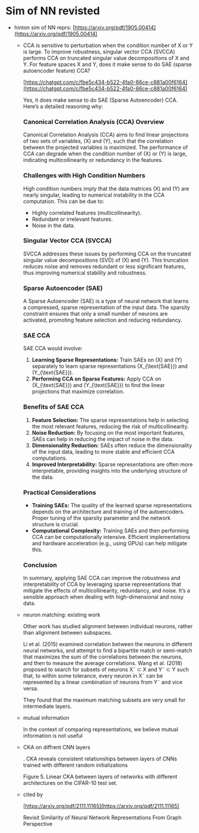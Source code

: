 # Sim of NN revisted

- hinton sim of NN reprs: [https://arxiv.org/pdf/1905.00414](https://arxiv.org/pdf/1905.00414)
    - CCA is sensitive to perturbation when the condition number of X or Y is large. To improve robustness, singular vector CCA (SVCCA) performs CCA on truncated singular value decompositions of X and Y. For feature spaces X and Y, does it make sense to do SAE (sparse autoencoder feature) CCA?
        
        [https://chatgpt.com/c/fbe5c434-b522-4fa0-86ce-c881a00f6164](https://chatgpt.com/c/fbe5c434-b522-4fa0-86ce-c881a00f6164)
        
        Yes, it does make sense to do SAE (Sparse Autoencoder) CCA. Here’s a detailed reasoning why:
        
        ### Canonical Correlation Analysis (CCA) Overview
        
        Canonical Correlation Analysis (CCA) aims to find linear projections of two sets of variables, \(X\) and \(Y\), such that the correlation between the projected variables is maximized. The performance of CCA can degrade when the condition number of \(X\) or \(Y\) is large, indicating multicollinearity or redundancy in the features.
        
        ### Challenges with High Condition Numbers
        
        High condition numbers imply that the data matrices \(X\) and \(Y\) are nearly singular, leading to numerical instability in the CCA computation. This can be due to:
        
        - Highly correlated features (multicollinearity).
        - Redundant or irrelevant features.
        - Noise in the data.
        
        ### Singular Vector CCA (SVCCA)
        
        SVCCA addresses these issues by performing CCA on the truncated singular value decompositions (SVD) of \(X\) and \(Y\). This truncation reduces noise and removes redundant or less significant features, thus improving numerical stability and robustness.
        
        ### Sparse Autoencoder (SAE)
        
        A Sparse Autoencoder (SAE) is a type of neural network that learns a compressed, sparse representation of the input data. The sparsity constraint ensures that only a small number of neurons are activated, promoting feature selection and reducing redundancy.
        
        ### SAE CCA
        
        SAE CCA would involve:
        
        1. **Learning Sparse Representations:** Train SAEs on \(X\) and \(Y\) separately to learn sparse representations \(X_{\text{SAE}}\) and \(Y_{\text{SAE}}\).
        2. **Performing CCA on Sparse Features:** Apply CCA on \(X_{\text{SAE}}\) and \(Y_{\text{SAE}}\) to find the linear projections that maximize correlation.
        
        ### Benefits of SAE CCA
        
        1. **Feature Selection:** The sparse representations help in selecting the most relevant features, reducing the risk of multicollinearity.
        2. **Noise Reduction:** By focusing on the most important features, SAEs can help in reducing the impact of noise in the data.
        3. **Dimensionality Reduction:** SAEs often reduce the dimensionality of the input data, leading to more stable and efficient CCA computations.
        4. **Improved Interpretability:** Sparse representations are often more interpretable, providing insights into the underlying structure of the data.
        
        ### Practical Considerations
        
        - **Training SAEs:** The quality of the learned sparse representations depends on the architecture and training of the autoencoders. Proper tuning of the sparsity parameter and the network structure is crucial.
        - **Computational Complexity:** Training SAEs and then performing CCA can be computationally intensive. Efficient implementations and hardware acceleration (e.g., using GPUs) can help mitigate this.
        
        ### Conclusion
        
        In summary, applying SAE CCA can improve the robustness and interpretability of CCA by leveraging sparse representations that mitigate the effects of multicollinearity, redundancy, and noise. It’s a sensible approach when dealing with high-dimensional and noisy data.
        
    - neuron matching: existing work
        
        Other work has studied alignment between individual neurons, rather than alignment between subspaces. 
        
        Li et al. (2015) examined correlation between the neurons in different neural networks, and
        attempt to find a bipartite match or semi-match that maximizes the sum of the correlations between the neurons, and
        then to measure the average correlations. Wang et al. (2018)
        proposed to search for subsets of neurons X˜ ⊂ X and
        Y˜ ⊂ Y such that, to within some tolerance, every neuron
        in X˜ can be represented by a linear combination of neurons from Y˜ and vice versa. 
        
        They found that the maximum
        matching subsets are very small for intermediate layers.
        
    - mutual information
        
        In the context of
        comparing representations, we believe mutual information
        is not useful
        
    - CKA on diffrent CNN layers
        
        . CKA reveals consistent relationships between layers of
        CNNs trained with different random initializations
        
        Figure 5. Linear CKA between layers of networks with different
        architectures on the CIFAR-10 test set.
        
    - cited by
        
        [https://arxiv.org/pdf/2111.11165](https://arxiv.org/pdf/2111.11165)
        
        Revisit Similarity of Neural Network Representations
        From Graph Perspective